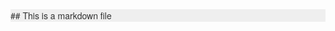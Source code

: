 <!DOCTYPE html PUBLIC "-//W3C//DTD HTML 4.01//EN" "http://www.w3.org/TR/html4/strict.dtd">
<html>
<head>
  <meta http-equiv="Content-Type" content="text/html; charset=utf-8">
  <meta http-equiv="Content-Style-Type" content="text/css">
  <title></title>
  <meta name="Generator" content="Cocoa HTML Writer">
  <meta name="CocoaVersion" content="1265.21">
  <style type="text/css">
    p.p1 {margin: 0.0px 0.0px 0.0px 0.0px; font: 14.0px 'Helvetica Neue'; color: #323333; background-color: #efefef}
  </style>
</head>
<body>
<p class="p1">## This is a markdown file</p>
</body>
</html>
